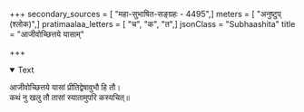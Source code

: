 +++
secondary_sources = [ "महा-सुभाषित-सङ्ग्रहः - 4495",]
meters = [ "अनुष्टुप् (श्लोक)",]
pratimaalaa_letters = [ "च", "क", "त",]
jsonClass = "Subhaashita"
title = "आजीवोच्छित्तये यासाम्"

+++

<details open><summary>Text</summary>

आजीवोच्छित्तये यासां प्रीतिद्वेषावुभौ हि तौ।  
कथं नु खलु तौ तासां स्यातामुपरि कस्यचित्॥
</details>

